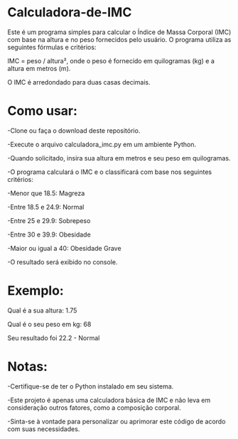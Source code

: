 # Calculadora-de-IMC

Este é um programa simples para calcular o Índice de Massa Corporal (IMC) com base na altura e no peso fornecidos pelo usuário. O programa utiliza as seguintes fórmulas e critérios:

IMC = peso / altura², onde o peso é fornecido em quilogramas (kg) e a altura em metros (m).

O IMC é arredondado para duas casas decimais.

# Como usar:

-Clone ou faça o download deste repositório.

-Execute o arquivo calculadora_imc.py em um ambiente Python.

-Quando solicitado, insira sua altura em metros e seu peso em quilogramas.

-O programa calculará o IMC e o classificará com base nos seguintes critérios:

-Menor que 18.5: Magreza

-Entre 18.5 e 24.9: Normal

-Entre 25 e 29.9: Sobrepeso

-Entre 30 e 39.9: Obesidade

-Maior ou igual a 40: Obesidade Grave

-O resultado será exibido no console.

# Exemplo:

Qual é a sua altura: 1.75

Qual é o seu peso em kg: 68

Seu resultado foi 22.2 - Normal

# Notas:

-Certifique-se de ter o Python instalado em seu sistema.

-Este projeto é apenas uma calculadora básica de IMC e não leva em consideração outros fatores, como a composição corporal.

-Sinta-se à vontade para personalizar ou aprimorar este código de acordo com suas necessidades.

